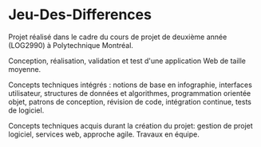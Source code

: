 # Jeu-Des-Differences
Projet réalisé dans le cadre du cours de projet de deuxième année (LOG2990) à Polytechnique Montréal.

Conception, réalisation, validation et test d'une application Web de taille moyenne.

Concepts techniques intégrés : notions de base en infographie, interfaces utilisateur, structures de données et algorithmes, programmation orientée objet, patrons de conception, révision de code, intégration continue, tests de logiciel. 

Concepts techniques acquis durant la création du projet: gestion de projet logiciel, services web, approche agile. Travaux en équipe.
